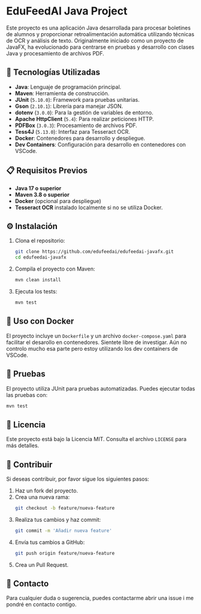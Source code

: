 
# EduFeedAI Java Project

Este proyecto es una aplicación Java desarrollada para procesar boletines de alumnos y proporcionar retroalimentación automática utilizando técnicas de OCR y análisis de texto. Originalmente iniciado como un proyecto de JavaFX, ha evolucionado para centrarse en pruebas y desarrollo con clases Java y procesamiento de archivos PDF.

## 🚀 Tecnologías Utilizadas

- **Java**: Lenguaje de programación principal.
- **Maven**: Herramienta de construcción.
- **JUnit** (`5.10.0`): Framework para pruebas unitarias.
- **Gson** (`2.10.1`): Librería para manejar JSON.
- **dotenv** (`3.0.0`): Para la gestión de variables de entorno.
- **Apache HttpClient** (`5.4`): Para realizar peticiones HTTP.
- **PDFBox** (`3.0.3`): Procesamiento de archivos PDF.
- **Tess4J** (`5.13.0`): Interfaz para Tesseract OCR.
- **Docker**: Contenedores para desarrollo y despliegue.
- **Dev Containers**: Configuración para desarrollo en contenedores con VSCode.

## 📋 Requisitos Previos

- **Java 17 o superior**
- **Maven 3.8 o superior**
- **Docker** (opcional para despliegue)
- **Tesseract OCR** instalado localmente si no se utiliza Docker.

## ⚙️ Instalación

1. Clona el repositorio:
   ```bash
   git clone https://github.com/edufeedai/edufeedai-javafx.git
   cd edufeedai-javafx
   ```

2. Compila el proyecto con Maven:
   ```bash
   mvn clean install
   ```

3. Ejecuta los tests:
   ```bash
   mvn test
   ```

## 🐳 Uso con Docker

El proyecto incluye un `Dockerfile` y un archivo `docker-compose.yaml` para facilitar el desarollo en contenedores. Sientete libre de investigar. Aún no controlo mucho esa parte pero estoy utilizando los dev containers de VSCode.

## 🧪 Pruebas

El proyecto utiliza JUnit para pruebas automatizadas. Puedes ejecutar todas las pruebas con:

```bash
mvn test
```

## 📄 Licencia

Este proyecto está bajo la Licencia MIT. Consulta el archivo `LICENSE` para más detalles.

## 🤝 Contribuir

Si deseas contribuir, por favor sigue los siguientes pasos:

1. Haz un fork del proyecto.
2. Crea una nueva rama:
   ```bash
   git checkout -b feature/nueva-feature
   ```
3. Realiza tus cambios y haz commit:
   ```bash
   git commit -m 'Añadir nueva feature'
   ```
4. Envía tus cambios a GitHub:
   ```bash
   git push origin feature/nueva-feature
   ```
5. Crea un Pull Request.

## 📧 Contacto

Para cualquier duda o sugerencia, puedes contactarme abrir una issue i me pondré en contacto contigo.
